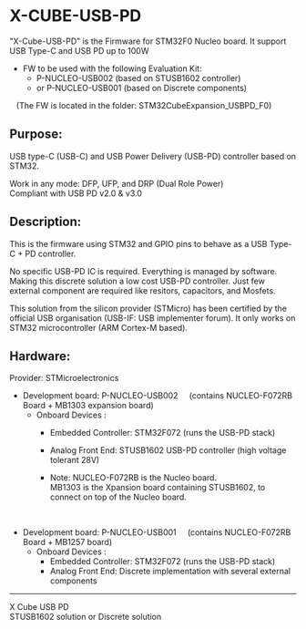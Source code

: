 # X-CUBE-USB-PD
"X-Cube-USB-PD" is the Firmware for STM32F0 Nucleo board.  It support USB Type-C and USB PD up to 100W <br>

* FW to be used with the following Evaluation Kit:
  * P-NUCLEO-USB002 (based on STUSB1602 controller)
  * or P-NUCLEO-USB001 (based on Discrete components)

&nbsp;&nbsp; (The FW is located in the folder: STM32CubeExpansion_USBPD_F0)

Purpose:
--------
USB type-C (USB-C) and USB Power Delivery (USB-PD) controller based on STM32.  <br>

Work in any mode: DFP, UFP, and DRP (Dual Role Power) <br>
Compliant with USB PD v2.0 & v3.0

Description:
--------
This is the firmware using STM32 and GPIO pins to behave as a USB Type-C + PD controller.

No specific USB-PD IC is required. Everything is managed by software. Making this discrete solution a low cost USB-PD controller.
Just few external component are required like resitors, capacitors, and Mosfets.

This solution from the silicon provider (STMicro) has been certified by the official USB organisation (USB-IF: USB implementer forum).
It only works on STM32 microcontroller (ARM Cortex-M based).

Hardware:
--------
Provider: STMicroelectronics  

* Development board: P-NUCLEO-USB002 &nbsp; &nbsp; (contains NUCLEO-F072RB Board + MB1303 expansion board)  <br>
  * Onboard Devices : 
    * Embedded Controller: STM32F072  (runs the USB-PD stack)
    * Analog Front End: STUSB1602 USB-PD controller (high voltage tolerant 28V)   

    * Note:  NUCLEO-F072RB is the Nucleo board.   
MB1303 is the Xpansion board containing STUSB1602, to connect on top of the Nucleo board.

<br>
   
* Development board: P-NUCLEO-USB001 &nbsp; &nbsp; (contains NUCLEO-F072RB Board + MB1257 board)   
  * Onboard Devices : 
    * Embedded Controller: STM32F072  (runs the USB-PD stack)
    * Analog Front End: Discrete implementation with several external components   


--------
X Cube USB PD  
STUSB1602 solution or Discrete solution

